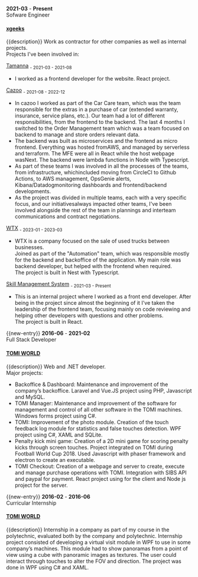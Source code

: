 **2021-03** - **Present**  
Sofware Engineer  
#### [xgeeks](https://xgeeks.io/)
{{description}}
Work as contractor for other companies as well as internal projects.  
Projects I've been involved in:  

[Tamanna](https://www.tamanna.com/) <sub> - 2021-03 - 2021-08</sub>
- I worked as a frontend developer for the website. React project.  

[Cazoo](https://www.cazoo.com) <sub>- 2021-08 - 2022-12</sub>
- In cazoo I worked as part of the Car Care team, which was the team responsible for the extras in a purchase of car (extended warranty, insurance, service plans, etc.). Our team had a lot of different responsibilities, from the frontend to the backend. The last 4 months I switched to the Order Management team which was a team focused on backend to manage and store orders relevant data.  
- The backend was built as microservices and the frontend as micro frontend. Everything was hosted fromAWS, and managed by serverless and terraform. The MFE were all in React while the host webpage wasNext. The backend were lambda functions in Node with Typescript.  
- As part of these teams I was involved in all the processes of the teams, from infrastructure, whichincluded moving from CircleCI to Github Actions, to AWS management, OpsGenie alerts, Kibana/Datadogmonitoring dashboards and frontend/backend developments.  
- As the project was divided in multiple teams, each with a very specific focus, and our initiativesalways impacted other teams, I've been involved alongside the rest of the team in plannings and interteam communications and contract negotiations.  

[WTX](https://wtx.com/) <sub> - 2023-01 - 2023-03</sub>
- WTX is a company focused on the sale of used trucks between businesses.  
Joined as part of the "Automation" team, which was responsible mostly for the backend and backoffice of the application. My main role was backend developer, but helped with the frontend when required.  
The project is built in Nest with Typescript.  

[Skill Management System](#) <sub> - 2021-03 - Present</sub>
- This is an internal project where I worked as a front end developer. After being in the project since almost the beginning of it I've taken the leadership of the frontend team, focusing mainly on code reviewing and helping other developers with questions and other problems.  
The project is built in React.

{{new-entry}}
**2016-06** - **2021-02**  
Full Stack Developer  
#### [TOMI WORLD](https://tomiworld.com)  
{{description}}
Web and .NET developer.  
Major projects:

- Backoffice & Dashboard: Maintenance and improvement of the company’s backoffice. Laravel and Vue.JS project using PHP, Javascript and MySQL.
- TOMI Manager: Maintenance and improvement of the software for management and control of all other software in the TOMI machines. Windows forms project using C#.
- TOMI: Improvement of the photo module. Creation of the touch feedback log module for statistics and false touches detection. WPF project using C#, XAML and SQLite.
- Penalty kick mini game: Creation of a 2D mini game for scoring penalty kicks through screen touches. Project integrated on TOMI during Football World Cup 2018. Used Javascript with phaser framework and electron to create an executable.
- TOMI Checkout: Creation of a webpage and server to create, execute and manage purchase operations with TOMI. Integration with SIBS API and paypal for payment. React project using for the client and Node js project for the server.  

{{new-entry}}
**2016-02** - **2016-06**  
Curricular Internship   
#### [TOMI WORLD](https://tomiworld.com)  
{{description}}
Internship in a company as part of my course in the polytechnic, evaluated both by the company and polytechnic. Internship project consisted of developing a virtual visit module in WPF to use in some company’s machines. This module had to show panoramas from a point of view using a cube with panoramic images as textures. The user could interact through touches to alter the FOV and direction. The project was done in WPF using C# and XAML. 